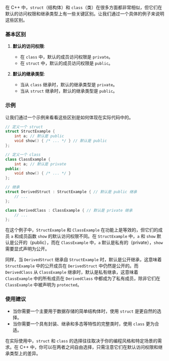 在 C++ 中，`struct`（结构体）和 `class`（类）在很多方面都非常相似，但它们在默认的访问权限和继承类型上有一些关键区别。让我们通过一个具体的例子来说明这些区别。

### 基本区别

1. **默认的访问权限**:
   - 在 `class` 中，默认的成员访问权限是 `private`。
   - 在 `struct` 中，默认的成员访问权限是 `public`。

2. **默认的继承类型**:
   - 当从 `class` 继承时，默认的继承类型是 `private`。
   - 当从 `struct` 继承时，默认的继承类型是 `public`。

### 示例

让我们通过一个示例来看看这些区别是如何体现在实际代码中的。

```cpp
// 定义一个 struct
struct StructExample {
    int a; // 默认是 public
    void show() { /* ... */ } // 默认是 public
};

// 定义一个 class
class ClassExample {
    int a; // 默认是 private
public:
    void show() { /* ... */ }
};

// 继承
struct DerivedStruct : StructExample { // 默认是 public 继承
    // ...
};

class DerivedClass : ClassExample { // 默认是 private 继承
    // ...
};
```

在这个例子中，`StructExample` 和 `ClassExample` 在功能上是等效的，但它们的成员 `a` 和成员函数 `show` 的默认访问权限不同。在 `StructExample` 中，`a` 和 `show` 默认是公开的（public），而在 `ClassExample` 中，`a` 默认是私有的（private），`show` 需要显式声明为公开。

同样，当 `DerivedStruct` 继承自 `StructExample` 时，默认是公开继承，这意味着 `StructExample` 中的公开成员在 `DerivedStruct` 中仍然是公开的。而 `DerivedClass` 从 `ClassExample` 继承时，默认是私有继承，这意味着 `ClassExample` 中的所有成员在 `DerivedClass` 中都成为了私有成员，除非它们在 `ClassExample` 中被声明为 `protected`。

### 使用建议

- 当你需要一个主要用于数据存储的简单结构体时，使用 `struct` 是更自然的选择。
- 当你需要一个具有封装、继承和多态等特性的完整类时，使用 `class` 更为合适。

在实际使用中，`struct` 和 `class` 的选择往往取决于你的编程风格和特定场景的需求。在 C++ 中，你可以在两者之间自由选择，只需注意它们在默认访问权限和继承类型上的差异。